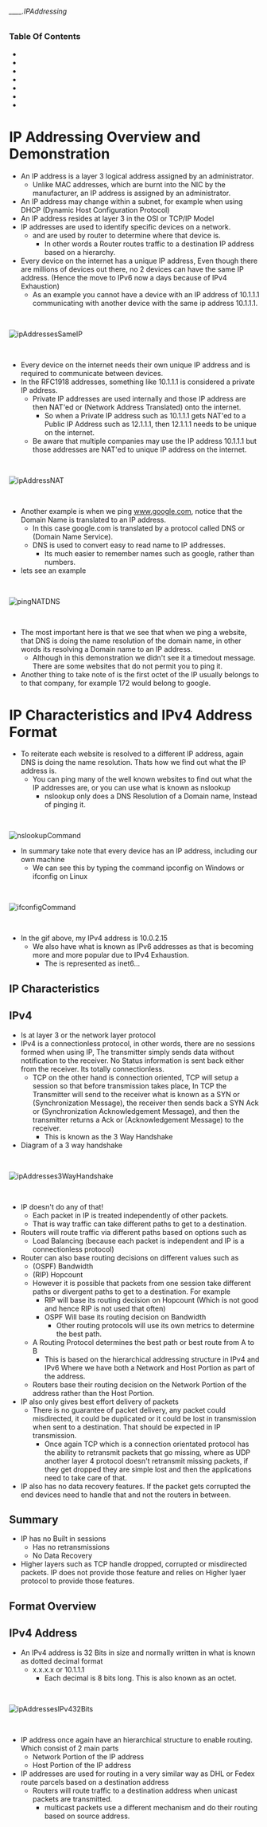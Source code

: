 ###### ____.IPAddressing

<!-- Table Of Contents -->

### Table Of Contents
- [](#)
- [](#)
- [](#)
- [](#)
- [](#)
- [](#)
- [](#)

# IP Addressing Overview and Demonstration
* An IP address is a layer 3 logical address assigned by an administrator. 
    * Unlike MAC addresses, which are burnt into the NIC by the manufacturer, an IP address is assigned by an administrator.
 * An IP address may change within a subnet, for example when using DHCP (Dynamic Host Configuration Protocol) 
 * An IP address resides at layer 3 in the OSI or TCP/IP Model
 * IP addresses are used to identify specific devices on a network.
    * and are used by router to determine where that device is.
        * In other words a Router routes traffic to a destination IP address based on a hierarchy.
* Every device on the internet has a unique IP address, Even though there are millions of devices out there, no 2 devices can have the same IP address. (Hence the move to IPv6 now a days because of IPv4 Exhaustion)
    * As an example you cannot have a device with an IP address of 10.1.1.1 communicating with another device with the same ip address 10.1.1.1.

<br>

![ipAddressesSameIP](./src/ipAddressesSameIP.png)

<br>

* Every device on the internet needs their own unique IP address and is required to communicate between devices.
* In the RFC1918 addresses, something like 10.1.1.1 is considered a private IP address.
    * Private IP addresses are used internally and those IP address are then NAT'ed or (Network Address Translated) onto the internet.
        * So when a Private IP address such as 10.1.1.1 gets NAT'ed to a Public IP Address such as 12.1.1.1, then 12.1.1.1 needs to be unique on the internet.
    * Be aware that multiple companies may use the IP address 10.1.1.1 but those addresses are NAT'ed to unique IP address on the internet.

<br>

![ipAddressNAT](./src/ipAddressesNAT.png)

<br>

* Another example is when we ping www.google.com, notice that the Domain Name is translated to an IP address. 
    * In this case google.com is translated by a protocol called DNS or (Domain Name Service).
    * DNS is used to convert easy to read name to IP addresses.
        * Its much easier to remember  names such as google, rather than numbers.
* lets see an example

<br>

![pingNATDNS](./src/pingNATDNS.gif)

<br>

* The most important here is that we see that when we ping a website, that DNS is doing the name resolution of the domain name, in other words its resolving a Domain name to an IP address.
    * Although in this demonstration we didn't see it a timedout message. There are some websites that do not permit you to ping it.
* Another thing to take note of is the first octet of the IP usually belongs to to that company, for example 172 would belong to google.

# IP Characteristics and IPv4 Address Format
* To reiterate each website is resolved to a different IP address, again DNS is doing the name resolution. Thats how we find out what the IP address is.
    * You can ping many of the well known websites to find out what the IP addresses are, or you can use what is known as nslookup 
        * nslookup only does a DNS Resolution of a Domain name, Instead of pinging it.

<br>

![nslookupCommand](./src/nslookupCommand.gif)

* In summary take note that every device has an IP address, including our own machine
    * We can see this by typing the command ipconfig on Windows or ifconfig on Linux

<br>

![ifconfigCommand](./src/ifconfigCommand.gif)

<br>

* In the gif above, my IPv4 address is 10.0.2.15
    * We also have what is known as IPv6 addresses as that is becoming more and more popular due to IPv4 Exhaustion.
        * The is represented as inet6...

## IP Characteristics
## IPv4 
* Is at layer 3 or the network layer protocol
* IPv4 is a connectionless protocol, in other words, there are no sessions formed when using IP, The transmitter simply sends data without notification to the receiver. No Status information is sent back either from the receiver. Its totally connectionless.
    * TCP on the other hand is connection oriented, TCP will setup a session so that before transmission takes place, In TCP the Transmitter will send to the receiver what is known as a SYN or (Synchronization Message), the receiver then sends back a SYN Ack or (Synchronization Acknowledgement Message), and then the transmitter returns a Ack or (Acknowledgement Message) to the receiver.
        * This is known as the 3 Way Handshake
* Diagram of a 3 way handshake


<br>

![ipAddresses3WayHandshake](./src/ipAddresses3WayHandshake.png)

<br>

* IP doesn't do any of that!
    * Each packet in IP is treated independently of other packets.
    * That is way traffic can take different paths to get to a destination.
* Routers will route traffic via different paths based on options such as 
    * Load Balancing (because each packet is independent and IP is a connectionless protocol)
* Router can also base routing decisions on different values such as 
    * (OSPF) Bandwidth
    * (RIP) Hopcount
    * However it is possible that packets from one session take different paths or divergent paths to get to a destination. For example
        * RIP will base its routing decision on Hopcount (Which is not good and hence RIP is not used that often)
        * OSPF Will base its routing decision on Bandwidth
            * Other routing protocols will use its own metrics to determine the best path.
    * A Routing Protocol determines the best path or best route from A to B
        * This is based on the hierarchical addressing structure in IPv4 and IPv6 Where we have both a Network and Host Portion as part of the address.
    * Routers base their routing decision on the Network Portion of the address rather than the Host Portion.
* IP also only gives best effort delivery of packets
    * There is no guarantee of packet delivery, any packet could misdirected, it could be duplicated or it could be lost in transmission when sent to a destination. That should be expected in IP transmission.
        * Once again TCP which is a connection orientated protocol has the ability to retransmit packets that go missing, where as UDP another layer 4 protocol doesn't retransmit missing packets, if they get dropped they are simple lost and then the applications need to take care of that.
* IP also has no data recovery features. If the packet gets corrupted the end devices need to handle that and not the routers in between.

## Summary
* IP has no Built in sessions
    * Has no retransmissions
    * No Data Recovery
* Higher layers such as TCP handle dropped, corrupted or misdirected packets. IP does not provide those feature and relies on Higher lyaer protocol to provide those features.

## Format Overview
## IPv4 Address
* An IPv4 address is 32 Bits in size and normally written in what is known as dotted decimal format
    * x.x.x.x or 10.1.1.1
        * Each decimal is 8 bits long. This is also known as an octet.

<br>

![ipAddressesIPv432Bits](./src/ipAddressesIPv432Bits.png)

<br>

* IP address once again have an hierarchical structure to enable routing. Which consist of 2 main parts
    * Network Portion of the IP address
    * Host Portion of the IP address
* IP addresses are used for routing in a very similar way as DHL or Fedex route parcels based on a destination address
    * Routers will route traffic to a destination address when unicast packets are transmitted.
        * multicast packets use a different mechanism and do their routing based on source address.

